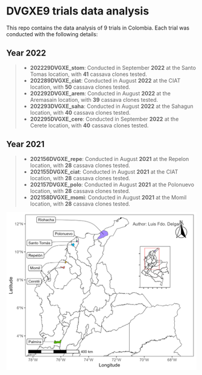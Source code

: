 # DVGXE9 trials data analysis
This repo contains the data analysis of 9 trials in Colombia. Each trial was conducted with the following details:

## Year 2022

> -   **202229DVGXE_stom**: Conducted in September **2022** at the Santo Tomas location, with **41** cassava clones tested.
> -   **202289DVGXE_ciat**: Conducted in August **2022** at the CIAT location, with **50** cassava clones tested.
> -   **202292DVGXE_arem**: Conducted in August **2022** at the Aremasain location, with **39** cassava clones tested.
> -   **202293DVGXE_saha**: Conducted in August **2022** at the Sahagun location, with **40** cassava clones tested.
> -   **202295DVGXE_cere**: Conducted in September **2022** at the Cerete location, with **40** cassava clones tested.

## Year 2021

> -   **202156DVGXE_repe**: Conducted in August **2021** at the Repelon location, with **28** cassava clones tested.
> -   **202155DVGXE_ciat**: Conducted in August **2021** at the CIAT location, with **28** cassava clones tested.
> -   **202157DVGXE_polo**: Conducted in August **2021** at the Polonuevo location, with **28** cassava clones tested.
> -   **202158DVGXE_momi**: Conducted in August **2021** at the Momil location, with **28** cassava clones tested.

![](https://github.com/Cassava2050/2022DVGXE9env/blob/main/images/map_DVGXE_.png)
